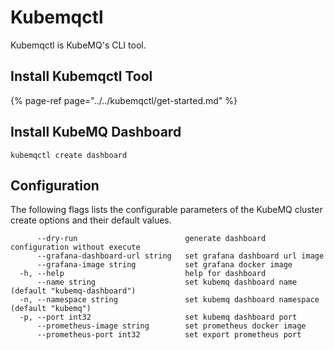 # Kubemqctl

Kubemqctl is KubeMQ's CLI tool.

## Install Kubemqctl Tool

{% page-ref page="../../kubemqctl/get-started.md" %}

## Install KubeMQ Dashboard

```text
kubemqctl create dashboard
```

## Configuration

The following flags lists the configurable parameters of the KubeMQ cluster create options and their default values.

```text
      --dry-run                        generate dashboard configuration without execute
      --grafana-dashboard-url string   set grafana dashboard url image
      --grafana-image string           set grafana docker image
  -h, --help                           help for dashboard
      --name string                    set kubemq dashboard name (default "kubemq-dashboard")
  -n, --namespace string               set kubemq dashboard namespace (default "kubemq")
  -p, --port int32                     set kubemq dashboard port
      --prometheus-image string        set prometheus docker image
      --prometheus-port int32          set export prometheus port
```
